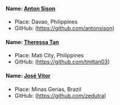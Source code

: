 #### Name: [Anton Sison](https://github.com/antonsison)

- Place: Davao, Philippines
- GitHub: (https://github.com/antonsison)


#### Name: [Theressa Tan](https://github.com/tmttan03)

- Place: Mati City, Philippines
- GitHub: (https://github.com/tmttan03)

#### Name: [José Vitor](https://github.com/zedutra)

- Place: Minas Gerias, Brazil
- GitHub: (https://github.com/zedutra)
